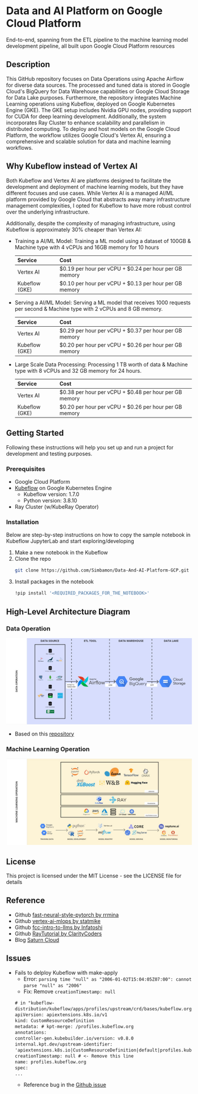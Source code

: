 # Data and AI Platform on Google Cloud Platform

End-to-end, spanning from the ETL pipeline to the machine learning model development pipeline, all built upon Google Cloud Platform resources

## Description

This GitHub repository focuses on Data Operations using Apache Airflow for diverse data sources. The processed and tuned data is stored in Google Cloud's BigQuery for Data Warehouse capabilities or Google Cloud Storage for Data Lake purposes. Furthermore, the repository integrates Machine Learning operations using Kubeflow, deployed on Google Kubernetes Engine (GKE). The GKE setup includes Nvidia GPU nodes, providing support for CUDA for deep learning development. Additionally, the system incorporates Ray Cluster to enhance scalability and parallelism in distributed computing. To deploy and host models on the Google Cloud Platform, the workflow utilizes Google Cloud's Vertex AI, ensuring a comprehensive and scalable solution for data and machine learning workflows.

## Why Kubeflow instead of Vertex AI

Both Kubeflow and Vertex AI are platforms designed to facilitate the development and deployment of machine learning models, but they have different focuses and use cases. While Vertex AI is a managed AI/ML platform provided by Google Cloud that abstracts away many infrastructure management complexities, I opted for Kubeflow to have more robust control over the underlying infrastructure.

Additionally, despite the complexity of managing infrastructure, using Kubeflow is approximately 30% cheaper than Vertex AI:
- Training a AI/ML Model: Training a ML model using a dataset of 100GB & Machine type with 4 vCPUs and 16GB memory for 10 hours

   | Service | Cost |
   | --- | --- |
   | Vertex AI | $0.19 per hour per vCPU + $0.24 per hour per GB memory|
   | Kubeflow (GKE) | $0.10 per hour per vCPU + $0.13 per hour per GB memory|

- Serving a AI/ML Model: Serving a ML model that receives 1000 requests per second & Machine type with 2 vCPUs and 8 GB memory.

   | Service | Cost |
   | --- | --- |
   | Vertex AI | $0.29 per hour per vCPU + $0.37 per hour per GB memory|
   | Kubeflow (GKE) | $0.20 per hour per vCPU + $0.26 per hour per GB memory|

- Large Scale Data Processing: Processing 1 TB worth of data & Machine type with 8 vCPUs and 32 GB memory for 24 hours.

   | Service | Cost |
   | --- | --- |
   | Vertex AI | $0.38 per hour per vCPU + $0.48 per hour per GB memory|
   | Kubeflow (GKE) | $0.20 per hour per vCPU + $0.26 per hour per GB memory|

## Getting Started

Following these instructions will help you set up and run a project for development and testing purposes. 

### Prerequisites

* Google Cloud Platform
* [Kubeflow](https://github.com/googlecloudplatform/kubeflow-distribution) on Google Kubernetes Engine
    - Kubeflow version: 1.7.0
    - Python version: 3.8.10
* Ray Cluster (w/KubeRay Operator)

### Installation

Below are step-by-step instructions on how to copy the sample notebook in Kubeflow JupyterLab and start exploring/developing

1. Make a new notebook in the Kubeflow
2. Clone the repo
   ```sh
   git clone https://github.com/Simbamon/Data-And-AI-Platform-GCP.git
   ```
3. Install packages in the notebook
   ```sh
   !pip install '<REQUIRED_PACKAGES_FOR_THE_NOTEBOOK>'
   ```

## High-Level Architecture Diagram
### Data Operation
![DataOps](./images/dataops-flowchart.jpg)
* Based on this [repository](https://github.com/Simbamon/Airflow_DW)
### Machine Learning Operation
![MLOps](./images/mlops-flowchart.jpg)
## License

This project is licensed under the MIT License - see the LICENSE file for details

## Reference

* Github [fast-neural-style-pytorch by rrmina](https://github.com/rrmina/fast-neural-style-pytorch)
* Github [vertex-ai-mlops by statmike](https://github.com/statmike/vertex-ai-mlops)
* Github [fcc-intro-to-llms by Infatoshi](https://github.com/Infatoshi/fcc-intro-to-llms)
* Github [RayTutorial by ClarityCoders](https://github.com/ClarityCoders/RayTutorial/tree/master)
* Blog [Saturn Cloud](https://saturncloud.io/blog/getting-started-with-ray-clusters/)

## Issues

* Fails to delploy Kubeflow with make-apply
   - Error: `parsing time "null" as "2006-01-02T15:04:05Z07:00": cannot parse "null" as "2006"`
   - Fix: Remove `creationTimestamp: null`
   ```
   # in "kubeflow-distribution/kubeflow/apps/profiles/upstream/crd/bases/kubeflow.org_profiles.yaml"
   apiVersion: apiextensions.k8s.io/v1
   kind: CustomResourceDefinition
   metadata: # kpt-merge: /profiles.kubeflow.org
   annotations:
   controller-gen.kubebuilder.io/version: v0.8.0
   internal.kpt.dev/upstream-identifier: 'apiextensions.k8s.io|CustomResourceDefinition|default|profiles.kubeflow.org'
   creationTimestamp: null # <- Remove this line
   name: profiles.kubeflow.org
   spec:
   ...
   ```
   - Reference bug in the [Github issue](https://github.com/kubeflow/kubeflow/issues/7041)

